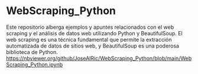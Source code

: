 # WebScraping_Python
Este repositorio alberga ejemplos y apuntes relacionados con el web scraping y el análisis de datos web utilizando Python y BeautifulSoup. El web scraping es una técnica fundamental que permite la extracción automatizada de datos de sitios web, y BeautifulSoup es una poderosa biblioteca de Python.
https://nbviewer.org/github/JoseAlRic/WebScraping_Python/blob/main/WebScraping_Python.ipynb
